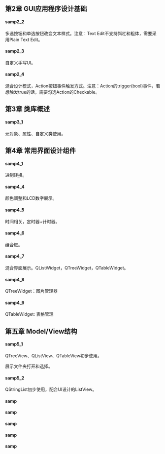 ## 第2章 GUI应用程序设计基础
#### samp2_2
多选按钮和单选按钮改变文本样式。注意：Text Edit不支持斜杠和粗体，需要采用Plain Text Edit。

#### samp2_3
自定义手写UI。

#### samp2_4

混合设计模式，Action按钮事件触发方式。注意：Action的trigger(bool)事件，若想触发true的话，需要勾选Action的Checkable。

## 第3章 类库概述

#### samp3_1

元对象、属性、自定义类使用。

## 第4章 常用界面设计组件

#### samp4_1

进制转换。

#### samp4_4

颜色调整和LCD数字展示。

#### samp4_5

时间相关，定时器+计时器。

#### samp4_6

组合框。

#### samp4_7

混合界面展示。QListWidget，QTreeWidget，QTableWidget。

#### samp4_8

QTreeWidget：图片管理器

#### samp4_9

QTableWidget:  表格管理

## 第五章 Model/View结构

#### samp5_1

QTreeView、QListView、QTableView初步使用。

展示文件夹打开和选择。

#### samp5_2

QStringList初步使用，配合UI设计的ListView。

#### samp

#### samp

#### samp

#### samp

#### samp
